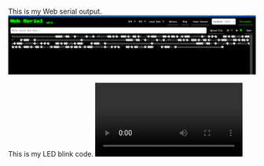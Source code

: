This is my Web serial output.
![alt text](Op.PNG)

This is my LED blink code.
<video controls src="WhatsApp Video 2024-02-18 at 21.03.53_9fffa450.mp4" title="Title"></video>

